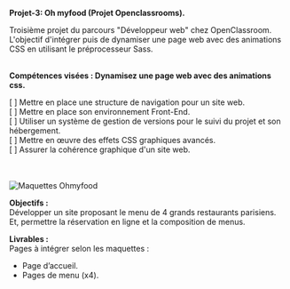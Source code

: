 <strong>Projet-3: Oh myfood (Projet Openclassrooms).</strong>

Troisième projet du parcours "Développeur web" chez OpenClassroom.<br>
L'objectif d'intégrer puis de dynamiser une page web avec des animations CSS en utilisant le préprocesseur Sass.<br>
<br>

<strong>Compétences visées : Dynamisez une page web avec des animations css.</strong><br>

[ ]  Mettre en place une structure de navigation pour un site web.<br>
[ ]  Mettre en place son environnement Front-End.<br>
[ ]  Utiliser un système de gestion de versions pour le suivi du projet et son hébergement.<br>
[ ]  Mettre en œuvre des effets CSS graphiques avancés.<br>
[ ]  Assurer la cohérence graphique d'un site web.<br>
<br>
<br>

![Maquettes Ohmyfood](https://user-images.githubusercontent.com/90606431/136688997-04a2ac10-b014-4fc2-90ea-3ab74d9f5445.jpg)


<strong>Objectifs :<br></strong>
Développer un site proposant le menu de 4 grands restaurants parisiens.<br>
Et, permettre la réservation en ligne et la composition de menus.<br>

<strong>Livrables :<br></strong>
Pages à intégrer selon les maquettes :<br>
- Page d’accueil.<br>
- Pages de menu (x4).<br>



